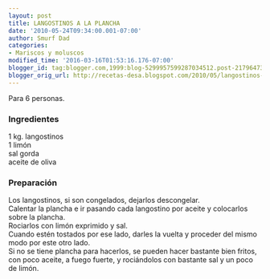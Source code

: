 ```yaml
---
layout: post
title: LANGOSTINOS A LA PLANCHA
date: '2010-05-24T09:34:00.001-07:00'
author: Smurf Dad
categories:
- Mariscos y moluscos
modified_time: '2016-03-16T01:53:16.176-07:00'
blogger_id: tag:blogger.com,1999:blog-5299957599287034512.post-2179647320479602471
blogger_orig_url: http://recetas-desa.blogspot.com/2010/05/langostinos-la-plancha.html
---
```


Para 6 personas.<br /><h3>Ingredientes</h3><p>1 kg. langostinos<br />1 lim&oacute;n<br />sal gorda<br />aceite de oliva</p><h3>Preparaci&oacute;n</h3><p>Los langostinos, si son congelados, dejarlos descongelar.<br />Calentar la plancha e ir pasando cada langostino por aceite y colocarlos sobre la plancha.<br />Rociarlos con lim&oacute;n exprimido y sal.<br />Cuando est&eacute;n tostados por ese lado, darles la vuelta y proceder del mismo modo por este otro lado.<br />Si no se tiene plancha para hacerlos, se pueden hacer bastante bien fritos, con poco aceite, a fuego fuerte, y roci&aacute;ndolos con bastante sal y un poco de lim&oacute;n.</p>